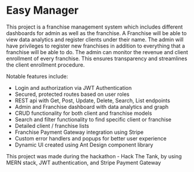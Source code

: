 # Easy Manager

This project is a franchise management system which includes different dashboards for admin as well as the franchise. A Franchise will be able to view data analytics and
register clients under their name. The admin will have privileges to register new franchises in addition to everything that a franchise will be able to do. The admin can monitor the revenue and client enrollment of every franchise. This ensures transparency and streamlines the client enrollment procedure.

Notable features include:
- Login and authorization via JWT Authentication
- Secured, protected routes based on user roles
- REST api with Get, Post, Update, Delete, Search, List endpoints
- Admin and Franchise dashboard with data analytics and graph
- CRUD functionality for both client and franchise models
- Search and filter functionality to find specific client or franchise
- Detailed client / franchise lists
- Franchise Payment Gateway integration using Stripe
- Custom error handlers and popups for better user experience
- Dynamic UI created using Ant Design component library


This project was made during the hackathon - Hack The Tank, by using MERN stack, JWT authentication, and Stripe Payment Gateway
